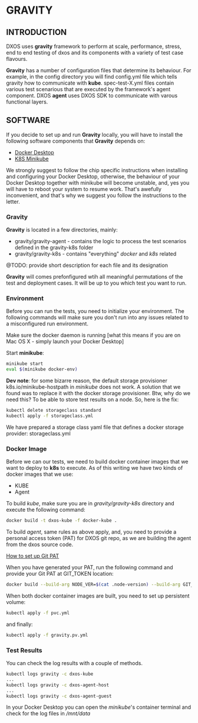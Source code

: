 # GRAVITY

## INTRODUCTION
DXOS uses __gravity__ framework to perform at scale, performance, stress, end to end testing of dxos and its components with a variety of test case flavours. 

__Gravity__ has a number of configuration files that determine its behaviour. For example, in the config directory you will find config.yml file which tells gravity how to communicate with __kube__. spec-test-X.yml files contain various test scenarious that are executed by the framework's agent component. DXOS __agent__ uses DXOS SDK to communicate with varous functional layers.

## SOFTWARE
If you decide to set up and run __Gravity__ locally, you will have to install the following software components that __Gravity__ depends on:
  * [Docker Desktop](https://docs.docker.com/desktop/install/mac-install/)
  * [K8S Minikube](https://minikube.sigs.k8s.io/docs/start/)

We strongly suggest to follow the chip specific instructions when installing and configuring your Docker Desktop, otherwise, the behaviour of your Docker Desktop together with minikube will become unstable, and, yes you will have to reboot your system to resume work. That's awefully inconvenient, and that's why we suggest you follow the instructions to the letter.

### Gravity
__Gravity__ is located in a few directories, mainly:
  * gravity/gravity-agent - contains the logic to process the test scenarios defined in the gravity-k8s folder
  * gravity/gravity-k8s - contains "everything" _docker_ and _k8s_ related

@TODO: provide short description for each file and its designation

__Gravity__ will comes prefonfigured wtih all meaningful permutations of the test and deployment cases. It will be up to you which test you want to run. 

### Environment
Before you can run the tests, you need to initialize your environment. The following commands will make sure you don't run into any issues related to a misconfigured run environment.

Make sure the docker daemon is running [what this means if you are on Mac OS X - simply launch your Docker Desktop]

Start __minikube__:

```bash
minikube start
eval $(minikube docker-env)
```

__Dev note__: for some bizarre reason, the default storage provisioner k8s.io/minikube-hostpath in _minikube_ does not work.
A solution that we found was to replace it with the docker storage provisioner. Btw, why do we need this? To be able to store test results on a node. So, here is the fix:

```bash
kubectl delete storageclass standard
kubectl apply -f storageclass.yml
```

We have prepared a storage class yaml file that defines a docker storage provider: storageclass.yml

### Docker Image
Before we can our tests, we need to build docker container images that we want to deploy to __k8s__ to execute.
As of this writing we have two kinds of docker images that we use:
  * KUBE
  * Agent

To build _kube_, make sure you are in _gravity/gravity-k8s_ directory and execute the following command:
```bash
docker build -t dxos-kube -f docker-kube .
```

To build _agent_, same rules as above apply, and, you need to provide a personal access token (PAT) for DXOS git repo, as we are building the agent from the dxos source code.

[How to set up Git PAT](https://docs.github.com/en/enterprise-server@3.4/authentication/keeping-your-account-and-data-secure/creating-a-personal-access-token)

When you have generated your PAT, run the following command and provide your Git PAT at GIT_TOKEN location:
```bash
docker build --build-arg NODE_VER=$(cat .node-version) --build-arg GIT_TOKEN=<sample ghp_X> -t dxos-agent -f docker-agent .
```

When both docker container images are built, you need to set up persistent volume:
```bash
kubectl apply -f pvc.yml
```
and finally:
```bash
kubectl apply -f gravity.pv.yml
```

### Test Results
You can check the log results with a couple of methods.
```bash
kubectl logs gravity -c dxos-kube
...
kubectl logs gravity -c dxos-agent-host
...
kubectl logs gravity -c dxos-agent-guest
```

In your Docker Desktop you can open the _minikube_'s container terminal and check for the log files in _/mnt/data_

